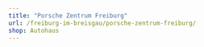 ```yaml
---
title: "Porsche Zentrum Freiburg"
url: /freiburg-im-breisgau/porsche-zentrum-freiburg/
shop: Autohaus
---
```

